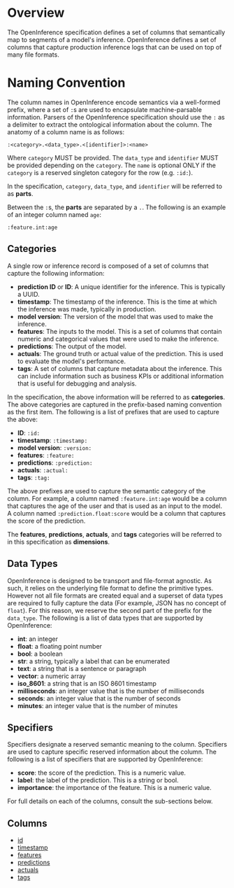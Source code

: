 # Overview

The OpenInference specification defines a set of columns that semantically map to segments of a model's inference. OpenInference defines a set of columns that capture production inference logs that can be used on top of many file formats.

# Naming Convention

The column names in OpenInference encode semantics via a well-formed prefix, where a set of `:`s are used to encapsulate machine-parsable information. Parsers of the OpenInference specification should use the `:` as a delimiter to extract the ontological information about the column. The anatomy of a column name is as follows:

```
:<category>.<data_type>.<[identifier]>:<name>
```

Where `category` MUST be provided. The `data_type` and `identifier` MUST be provided depending on the `category`. The `name` is optional ONLY if the `category` is a reserved singleton category for the row (e.g. `:id:`).

In the specification, `category`, `data_type`, and `identifier` will be referred to as **parts**.

Between the `:`s, the **parts** are separated by a `.`. The following is an example of an integer column named `age`:

```
:feature.int:age
```

## Categories

A single row or inference record is composed of a set of columns that capture the following information:

-   **prediction ID** or **ID**: A unique identifier for the inference. This is typically a UUID.
-   **timestamp**: The timestamp of the inference. This is the time at which the inference was made, typically in production.
-   **model version**: The version of the model that was used to make the inference.
-   **features**: The inputs to the model. This is a set of columns that contain numeric and categorical values that were used to make the inference.
-   **predictions**: The output of the model.
-   **actuals**: The ground truth or actual value of the prediction. This is used to evaluate the model's performance.
-   **tags**: A set of columns that capture metadata about the inference. This can include information such as business KPIs or additional information that is useful for debugging and analysis.

In the specification, the above information will be referred to as **categories**. The above categories are captured in the prefix-based naming convention as the first item. The following is a list of prefixes that are used to capture the above:

-   **ID**: `:id:`
-   **timestamp**: `:timestamp:`
-   **model version**: `:version:`
-   **features**: `:feature:`
-   **predictions**: `:prediction:`
-   **actuals**: `:actual:`
-   **tags**: `:tag:`

The above prefixes are used to capture the semantic category of the column. For example, a column named `:feature.int:age` would be a column that captures the age of the user and that is used as an input to the model. A column named `:prediction.float:score` would be a column that captures the score of the prediction.

The **features**, **predictions**, **actuals**, and **tags** categories will be referred to in this specification as **dimensions**.

## Data Types

OpenInference is designed to be transport and file-format agnostic. As such, it relies on the underlying file format to define the primitive types. However not all file formats are created equal and a superset of data types are required to fully capture the data (For example, JSON has no concept of `float`). For this reason, we reserve the second part of the prefix for the `data_type`. The following is a list of data types that are supported by OpenInference:

-   **int**: an integer
-   **float**: a floating point number
-   **bool**: a boolean
-   **str**: a string, typically a label that can be enumerated
-   **text**: a string that is a sentence or paragraph
-   **vector**: a numeric array
-   **iso_8601**: a string that is an ISO 8601 timestamp
-   **milliseconds**: an integer value that is the number of milliseconds
-   **seconds**: an integer value that is the number of seconds
-   **minutes**: an integer value that is the number of minutes

## Specifiers

Specifiers designate a reserved semantic meaning to the column. Specifiers are used to capture specific reserved information about the column. The following is a list of specifiers that are supported by OpenInference:

-   **score**: the score of the prediction. This is a numeric value.
-   **label**: the label of the prediction. This is a string or bool.
-   **importance**: the importance of the feature. This is a numeric value.

For full details on each of the columns, consult the sub-sections below.

## Columns

-   [id](./id.md)
-   [timestamp](./timestamp.md)
-   [features](./feature.md)
-   [predictions](./prediction.md)
-   [actuals](./actual.md)
-   [tags](./tag.md)
